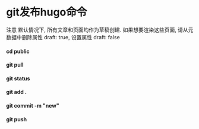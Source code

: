 # git发布hugo命令


注意
默认情况下, 所有文章和页面均作为草稿创建. 如果想要渲染这些页面, 请从元数据中删除属性 draft: true, 设置属性 draft: false

#### cd public
#### git pull
#### git status
#### git add .
#### git commit -m "new"
#### git push
